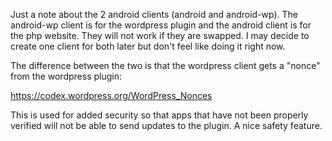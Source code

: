 Just a note about the 2 android clients (android and android-wp). The android-wp client is for the wordpress plugin and the android client is for the php website. They will not work if they are swapped. I may decide to create one client for both later but don't feel like doing it right now.

The difference between the two is that the wordpress client gets a "nonce" from the wordpress plugin:

https://codex.wordpress.org/WordPress_Nonces

This is used for added security so that apps that have not been properly verified will not be able to send updates to the plugin. A nice safety feature.